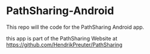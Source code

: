 # PathSharing-Android
This repo will the code for the PathSharing Android app. 

this app is part of the PathSharing Website at https://github.com/HendrikPreuter/PathSharing
